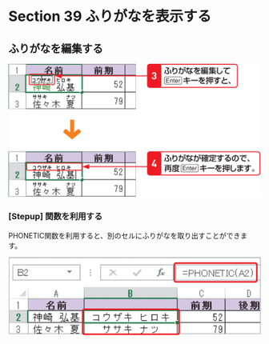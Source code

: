 # Section 39 ふりがなを表示する

## ふりがなを編集する

![](002.png)

### [Stepup] 関数を利用する

PHONETIC関数を利用すると、別のセルにふりがなを取り出すことができます。

![stepup](005.png)